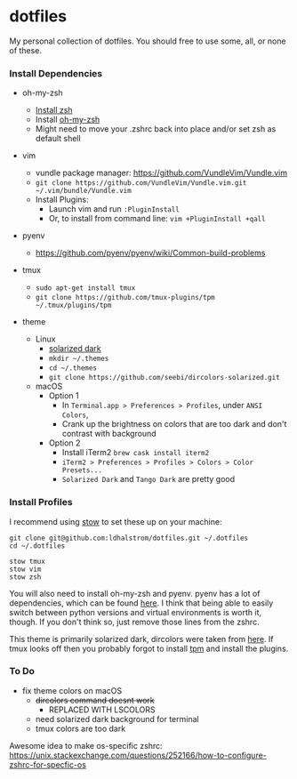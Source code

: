 # dotfiles

My personal collection of dotfiles. You should free to use some, all, or none of these.

### Install Dependencies
- oh-my-zsh
    - [Install zsh](https://github.com/ohmyzsh/ohmyzsh/wiki/Installing-ZSH)
    - Install [oh-my-zsh](https://ohmyz.sh/#install)
    - Might need to move your .zshrc back into place and/or set zsh as default shell
- vim
    - vundle package manager: https://github.com/VundleVim/Vundle.vim
    - `git clone https://github.com/VundleVim/Vundle.vim.git ~/.vim/bundle/Vundle.vim`
    - Install Plugins:
        - Launch vim and run `:PluginInstall`
        - Or, to install from command line: `vim +PluginInstall +qall`
- pyenv
    - https://github.com/pyenv/pyenv/wiki/Common-build-problems
- tmux
    - `sudo apt-get install tmux`
    - `git clone https://github.com/tmux-plugins/tpm ~/.tmux/plugins/tpm`

- theme
    - Linux
        - [solarized dark](https://github.com/seebi/dircolors-solarized)
        - `mkdir ~/.themes`
        - `cd ~/.themes`
        - `git clone https://github.com/seebi/dircolors-solarized.git`
    - macOS
        - Option 1
            - In `Terminal.app > Preferences > Profiles`, under `ANSI Colors`,
            - Crank up the brightness on colors that are too dark and don't contrast with background
        - Option 2
            - Install iTerm2 `brew cask install iterm2`
            - `iTerm2 > Preferences > Profiles > Colors > Color Presets...`
            - `Solarized Dark` and `Tango Dark` are pretty good

### Install Profiles

I recommend using [stow](https://www.gnu.org/software/stow/) to set these up on your machine:

```
git clone git@github.com:ldhalstrom/dotfiles.git ~/.dotfiles
cd ~/.dotfiles

stow tmux
stow vim
stow zsh
```

You will also need to install oh-my-zsh and pyenv. pyenv has a lot of dependencies, which can be found [here](https://github.com/pyenv/pyenv/wiki/Common-build-problems). I think that being able to easily switch between python versions and virtual environments is worth it, though. If you don't think so, just remove those lines from the zshrc.

This theme is primarily solarized dark, dircolors were taken from [here](https://github.com/seebi/dircolors-solarized). If tmux looks off then you probably forgot to install [tpm](https://github.com/tmux-plugins/tpm) and install the plugins.

### To Do

- fix theme colors on macOS
    - ~~dircolors command doesnt work~~
        - REPLACED WITH LSCOLORS
    - need solarized dark background for terminal
    - tmux colors are too dark



Awesome idea to make os-specific zshrc: https://unix.stackexchange.com/questions/252166/how-to-configure-zshrc-for-specfic-os


